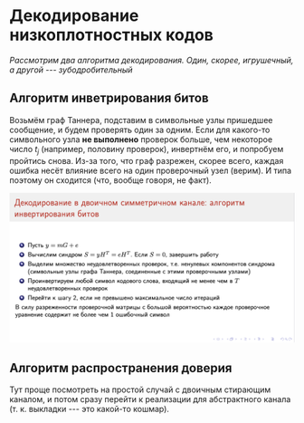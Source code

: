 # Декодирование низкоплотностных кодов

*Рассмотрим два алгоритма декодирования. Один, скорее, игрушечный, а другой --- зубодробительный*

## Алгоритм инветрирования битов

Возьмём граф Таннера, подставим в символьные узлы пришедшее сообщение, и будем проверять один за одним. Если для какого-то символьного узла **не выполнено** проверок больше, чем некоторое число $t_j$ (например, половину проверок), инвертнём его, и попробуем пройтись снова. Из-за того, что граф разрежен, скорее всего, каждая ошибка несёт влияние всего на один проверочный узел (верим). И типа поэтому он сходится (что, вообще говоря, не факт).

![invert](./assets/27_1.png)

## Алгоритм распространения доверия

Тут проще посмотреть на простой случай с двоичным стирающим каналом, и потом сразу перейти к реализации для абстрактного канала (т. к. выкладки --- это какой-то кошмар).

